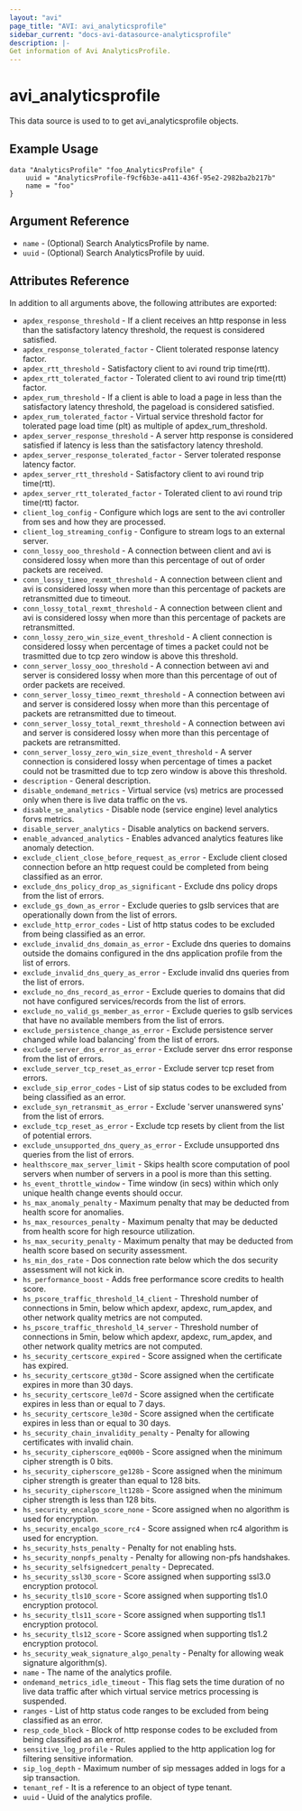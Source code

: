 ```yaml
---
layout: "avi"
page_title: "AVI: avi_analyticsprofile"
sidebar_current: "docs-avi-datasource-analyticsprofile"
description: |-
Get information of Avi AnalyticsProfile.
---
```


# avi_analyticsprofile

This data source is used to to get avi_analyticsprofile objects.

## Example Usage

```hcl
data "AnalyticsProfile" "foo_AnalyticsProfile" {
    uuid = "AnalyticsProfile-f9cf6b3e-a411-436f-95e2-2982ba2b217b"
    name = "foo"
}
```

## Argument Reference

* `name` - (Optional) Search AnalyticsProfile by name.
* `uuid` - (Optional) Search AnalyticsProfile by uuid.

## Attributes Reference

In addition to all arguments above, the following attributes are exported:

* `apdex_response_threshold` - If a client receives an http response in less than the satisfactory latency threshold, the request is considered satisfied.
* `apdex_response_tolerated_factor` - Client tolerated response latency factor.
* `apdex_rtt_threshold` - Satisfactory client to avi round trip time(rtt).
* `apdex_rtt_tolerated_factor` - Tolerated client to avi round trip time(rtt) factor.
* `apdex_rum_threshold` - If a client is able to load a page in less than the satisfactory latency threshold, the pageload is considered satisfied.
* `apdex_rum_tolerated_factor` - Virtual service threshold factor for tolerated page load time (plt) as multiple of apdex_rum_threshold.
* `apdex_server_response_threshold` - A server http response is considered satisfied if latency is less than the satisfactory latency threshold.
* `apdex_server_response_tolerated_factor` - Server tolerated response latency factor.
* `apdex_server_rtt_threshold` - Satisfactory client to avi round trip time(rtt).
* `apdex_server_rtt_tolerated_factor` - Tolerated client to avi round trip time(rtt) factor.
* `client_log_config` - Configure which logs are sent to the avi controller from ses and how they are processed.
* `client_log_streaming_config` - Configure to stream logs to an external server.
* `conn_lossy_ooo_threshold` - A connection between client and avi is considered lossy when more than this percentage of out of order packets are received.
* `conn_lossy_timeo_rexmt_threshold` - A connection between client and avi is considered lossy when more than this percentage of packets are retransmitted due to timeout.
* `conn_lossy_total_rexmt_threshold` - A connection between client and avi is considered lossy when more than this percentage of packets are retransmitted.
* `conn_lossy_zero_win_size_event_threshold` - A client connection is considered lossy when percentage of times a packet could not be trasmitted due to tcp zero window is above this threshold.
* `conn_server_lossy_ooo_threshold` - A connection between avi and server is considered lossy when more than this percentage of out of order packets are received.
* `conn_server_lossy_timeo_rexmt_threshold` - A connection between avi and server is considered lossy when more than this percentage of packets are retransmitted due to timeout.
* `conn_server_lossy_total_rexmt_threshold` - A connection between avi and server is considered lossy when more than this percentage of packets are retransmitted.
* `conn_server_lossy_zero_win_size_event_threshold` - A server connection is considered lossy when percentage of times a packet could not be trasmitted due to tcp zero window is above this threshold.
* `description` - General description.
* `disable_ondemand_metrics` - Virtual service (vs) metrics are processed only when there is live data traffic on the vs.
* `disable_se_analytics` - Disable node (service engine) level analytics forvs metrics.
* `disable_server_analytics` - Disable analytics on backend servers.
* `enable_advanced_analytics` - Enables advanced analytics features like anomaly detection.
* `exclude_client_close_before_request_as_error` - Exclude client closed connection before an http request could be completed from being classified as an error.
* `exclude_dns_policy_drop_as_significant` - Exclude dns policy drops from the list of errors.
* `exclude_gs_down_as_error` - Exclude queries to gslb services that are operationally down from the list of errors.
* `exclude_http_error_codes` - List of http status codes to be excluded from being classified as an error.
* `exclude_invalid_dns_domain_as_error` - Exclude dns queries to domains outside the domains configured in the dns application profile from the list of errors.
* `exclude_invalid_dns_query_as_error` - Exclude invalid dns queries from the list of errors.
* `exclude_no_dns_record_as_error` - Exclude queries to domains that did not have configured services/records from the list of errors.
* `exclude_no_valid_gs_member_as_error` - Exclude queries to gslb services that have no available members from the list of errors.
* `exclude_persistence_change_as_error` - Exclude persistence server changed while load balancing' from the list of errors.
* `exclude_server_dns_error_as_error` - Exclude server dns error response from the list of errors.
* `exclude_server_tcp_reset_as_error` - Exclude server tcp reset from errors.
* `exclude_sip_error_codes` - List of sip status codes to be excluded from being classified as an error.
* `exclude_syn_retransmit_as_error` - Exclude 'server unanswered syns' from the list of errors.
* `exclude_tcp_reset_as_error` - Exclude tcp resets by client from the list of potential errors.
* `exclude_unsupported_dns_query_as_error` - Exclude unsupported dns queries from the list of errors.
* `healthscore_max_server_limit` - Skips health score computation of pool servers when number of servers in a pool is more than this setting.
* `hs_event_throttle_window` - Time window (in secs) within which only unique health change events should occur.
* `hs_max_anomaly_penalty` - Maximum penalty that may be deducted from health score for anomalies.
* `hs_max_resources_penalty` - Maximum penalty that may be deducted from health score for high resource utilization.
* `hs_max_security_penalty` - Maximum penalty that may be deducted from health score based on security assessment.
* `hs_min_dos_rate` - Dos connection rate below which the dos security assessment will not kick in.
* `hs_performance_boost` - Adds free performance score credits to health score.
* `hs_pscore_traffic_threshold_l4_client` - Threshold number of connections in 5min, below which apdexr, apdexc, rum_apdex, and other network quality metrics are not computed.
* `hs_pscore_traffic_threshold_l4_server` - Threshold number of connections in 5min, below which apdexr, apdexc, rum_apdex, and other network quality metrics are not computed.
* `hs_security_certscore_expired` - Score assigned when the certificate has expired.
* `hs_security_certscore_gt30d` - Score assigned when the certificate expires in more than 30 days.
* `hs_security_certscore_le07d` - Score assigned when the certificate expires in less than or equal to 7 days.
* `hs_security_certscore_le30d` - Score assigned when the certificate expires in less than or equal to 30 days.
* `hs_security_chain_invalidity_penalty` - Penalty for allowing certificates with invalid chain.
* `hs_security_cipherscore_eq000b` - Score assigned when the minimum cipher strength is 0 bits.
* `hs_security_cipherscore_ge128b` - Score assigned when the minimum cipher strength is greater than equal to 128 bits.
* `hs_security_cipherscore_lt128b` - Score assigned when the minimum cipher strength is less than 128 bits.
* `hs_security_encalgo_score_none` - Score assigned when no algorithm is used for encryption.
* `hs_security_encalgo_score_rc4` - Score assigned when rc4 algorithm is used for encryption.
* `hs_security_hsts_penalty` - Penalty for not enabling hsts.
* `hs_security_nonpfs_penalty` - Penalty for allowing non-pfs handshakes.
* `hs_security_selfsignedcert_penalty` - Deprecated.
* `hs_security_ssl30_score` - Score assigned when supporting ssl3.0 encryption protocol.
* `hs_security_tls10_score` - Score assigned when supporting tls1.0 encryption protocol.
* `hs_security_tls11_score` - Score assigned when supporting tls1.1 encryption protocol.
* `hs_security_tls12_score` - Score assigned when supporting tls1.2 encryption protocol.
* `hs_security_weak_signature_algo_penalty` - Penalty for allowing weak signature algorithm(s).
* `name` - The name of the analytics profile.
* `ondemand_metrics_idle_timeout` - This flag sets the time duration of no live data traffic after which virtual service metrics processing is suspended.
* `ranges` - List of http status code ranges to be excluded from being classified as an error.
* `resp_code_block` - Block of http response codes to be excluded from being classified as an error.
* `sensitive_log_profile` - Rules applied to the http application log for filtering sensitive information.
* `sip_log_depth` - Maximum number of sip messages added in logs for a sip transaction.
* `tenant_ref` - It is a reference to an object of type tenant.
* `uuid` - Uuid of the analytics profile.

